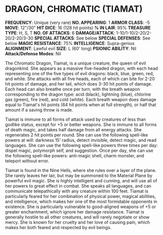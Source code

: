 # DRAGON, CHROMATIC (TIAMAT)

**FREQUENCY**: Unique (very rare)
**NO. APPEARING**: 1
**ARMOR CLASS**: -5
**MOVE**: 12"/30"
**HIT DICE**: 16 (128 hit points)
**% IN LAIR**: 95%
**TREASURE TYPE**: H, S, T
**NO. OF ATTACKS**: 6
**DAMAGE/ATTACK**: 1-10/1-10/2-20/2-20/2-20/3-30
**SPECIAL ATTACKS**: See below
**SPECIAL DEFENSES**: See below
**MAGIC RESISTANCE**: 75%
**INTELLIGENCE**: Supra-genius
**ALIGNMENT**: Lawful evil
**SIZE**: L (60' long)
**PSIONIC ABILITY**: Nil
**Attack/Defense Modes**: Nil

The Chromatic Dragon, Tiamat, is a unique creature, the queen of evil dragonkind. She appears as a massive five-headed dragon, with each head representing one of the five types of evil dragons: black, blue, green, red, and white. She attacks with all five heads, each of which can bite for 2-20 hit points of damage, and her tail, which does 3-30 hit points of damage. Each head can also breathe once per turn, with the breath weapon corresponding to the dragon type: acid (black), lightning (blue), chlorine gas (green), fire (red), and cold (white). Each breath weapon does damage equal to Tiamat's hit points (64 hit points when at full strength), or half that amount if a saving throw is made.

Tiamat is immune to all forms of attack used by creatures of less than godlike status, except for +5 or better weapons. She is immune to all forms of death magic, and takes half damage from all energy attacks. She regenerates 2 hit points per round. She can use the following spell-like powers at will: darkness 15' radius, detect invisible, detect magic, and read languages. She can use the following spell-like powers three times per day: dispel magic, polymorph self, and suggestion. Once per day, she can use the following spell-like powers: anti-magic shell, charm monster, and teleport without error.

Tiamat is found in the Nine Hells, where she rules over a layer of the plane. She rarely leaves her lair, but may be summoned to the Material Plane by powerful evil magic. She is highly intelligent and cunning, and will use all of her powers to great effect in combat. She speaks all languages, and can communicate telepathically with any creature within 100 feet. Tiamat is particularly feared for her combination of physical power, magical abilities, and intelligence, which makes her one of the most formidable opponents in existence. She is particularly vulnerable to good-aligned weapons of +5 or greater enchantment, which ignore her damage resistance. Tiamat is generally hostile to all other creatures, and will rarely negotiate or show mercy. She is known for her cruelty and her love of causing pain, which makes her both feared and respected by evil beings.

